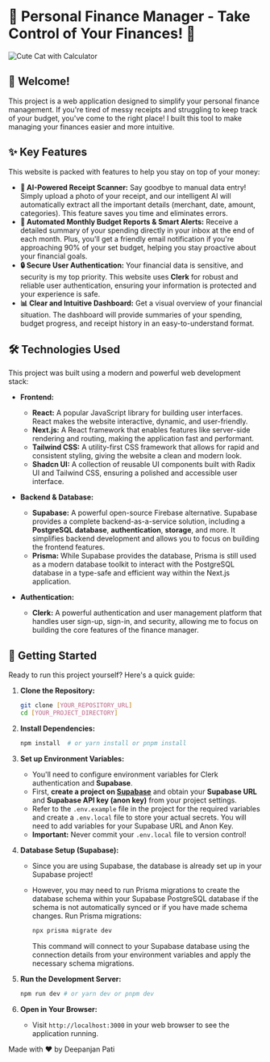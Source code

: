 # 🐾  Personal Finance Manager - Take Control of Your Finances! 🐾

![Cute Cat with Calculator](https://placeimg.com/400/300/cats)

##  👋 Welcome!

This project is a web application designed to simplify your personal finance management.  If you're tired of messy receipts and struggling to keep track of your budget, you've come to the right place!  I built this tool to make managing your finances easier and more intuitive.

## ✨ Key Features

This website is packed with features to help you stay on top of your money:

*   **🧾 AI-Powered Receipt Scanner:**  Say goodbye to manual data entry!  Simply upload a photo of your receipt, and our intelligent AI will automatically extract all the important details (merchant, date, amount, categories).  This feature saves you time and eliminates errors.
*   **📧 Automated Monthly Budget Reports & Smart Alerts:**  Receive a detailed summary of your spending directly in your inbox at the end of each month.  Plus, you'll get a friendly email notification if you're approaching 90% of your set budget, helping you stay proactive about your financial goals.
*   **🔒 Secure User Authentication:**  Your financial data is sensitive, and security is my top priority.  This website uses **Clerk** for robust and reliable user authentication, ensuring your information is protected and your experience is safe.
*   **📊 Clear and Intuitive Dashboard:**  Get a visual overview of your financial situation.  The dashboard will provide summaries of your spending, budget progress, and receipt history in an easy-to-understand format.

## 🛠️ Technologies Used

This project was built using a modern and powerful web development stack:

*   **Frontend:**
    *   **React:**  A popular JavaScript library for building user interfaces.  React makes the website interactive, dynamic, and user-friendly.
    *   **Next.js:**  A React framework that enables features like server-side rendering and routing, making the application fast and performant.
    *   **Tailwind CSS:**  A utility-first CSS framework that allows for rapid and consistent styling, giving the website a clean and modern look.
    *   **Shadcn UI:**  A collection of reusable UI components built with Radix UI and Tailwind CSS, ensuring a polished and accessible user interface.

*   **Backend & Database:**
    *   **Supabase:** A powerful open-source Firebase alternative. Supabase provides a complete backend-as-a-service solution, including a **PostgreSQL database**, **authentication**, **storage**, and more.  It simplifies backend development and allows you to focus on building the frontend features.
    *   **Prisma:**  While Supabase provides the database, Prisma is still used as a modern database toolkit to interact with the PostgreSQL database in a type-safe and efficient way within the Next.js application.

*   **Authentication:**
    *   **Clerk:**  A powerful authentication and user management platform that handles user sign-up, sign-in, and security, allowing me to focus on building the core features of the finance manager.

## 🚀 Getting Started

Ready to run this project yourself? Here's a quick guide:

1.  **Clone the Repository:**

    ```bash
    git clone [YOUR_REPOSITORY_URL]
    cd [YOUR_PROJECT_DIRECTORY]
    ```

2.  **Install Dependencies:**

    ```bash
    npm install  # or yarn install or pnpm install
    ```

3.  **Set up Environment Variables:**

    *   You'll need to configure environment variables for Clerk authentication and **Supabase**.
    *   First, **create a project on [Supabase](https://supabase.com/)** and obtain your **Supabase URL** and **Supabase API key (anon key)** from your project settings.
    *   Refer to the `.env.example` file in the project for the required variables and create a `.env.local` file to store your actual secrets.  You will need to add variables for your Supabase URL and Anon Key.
    *   **Important:** Never commit your `.env.local` file to version control!

4.  **Database Setup (Supabase):**

    *   Since you are using Supabase, the database is already set up in your Supabase project!
    *   However, you may need to run Prisma migrations to create the database schema within your Supabase PostgreSQL database if the schema is not automatically synced or if you have made schema changes. Run Prisma migrations:

        ```bash
        npx prisma migrate dev
        ```
        This command will connect to your Supabase database using the connection details from your environment variables and apply the necessary schema migrations.

5.  **Run the Development Server:**

    ```bash
    npm run dev # or yarn dev or pnpm dev
    ```

6.  **Open in Your Browser:**

    *   Visit `http://localhost:3000` in your web browser to see the application running.
      

Made with ❤️ by Deepanjan Pati
